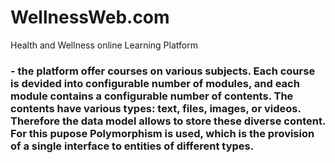 # WellnessWeb.com

Health and Wellness online Learning Platform

  ###  - the platform offer courses on various subjects. Each course is devided into configurable number of modules, and each module contains a configurable number of contents. The contents have various types: text, files, images, or videos. Therefore the data  model allows to store these diverse content. For this pupose Polymorphism is used, which is the provision of a single interface to entities of different types.
